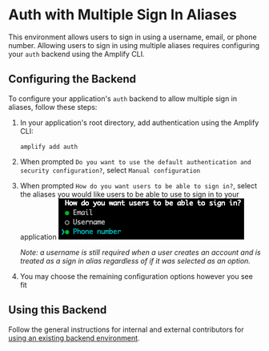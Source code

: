 # Auth with Multiple Sign In Aliases

This environment allows users to sign in using a username, email, or phone number. Allowing users to sign in using multiple aliases requires configuring your `auth` backend using the Amplify CLI.

## Configuring the Backend

To configure your application's `auth` backend to allow multiple sign in aliases, follow these steps:

1. In your application's root directory, add authentication using the Amplify CLI:

   ```shell
   amplify add auth
   ```

1. When prompted `Do you want to use the default authentication and security configuration?`, select `Manual configuration`
1. When prompted `How do you want users to be able to sign in?`, select the aliases you would like users to be able to use to sign in to your application
   ![](multi-alias-config.png)

   _Note: a username is still required when a user creates an account and is treated as a sign in alias regardless of if it was selected as an option._

1. You may choose the remaining configuration options however you see fit

## Using this Backend

Follow the general instructions for internal and external contributors for [using an existing backend environment](../README.md#Using-an-Existing-Backend-Environment).
